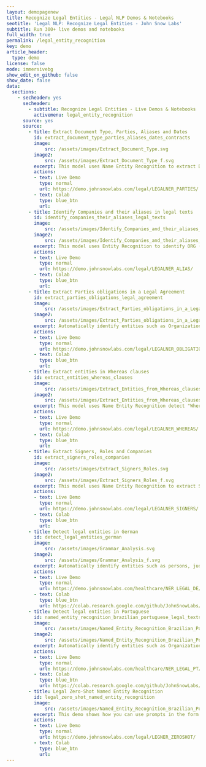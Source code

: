 ```yaml
---
layout: demopagenew
title: Recognize Legal Entities - Legal NLP Demos & Notebooks
seotitle: 'Legal NLP: Recognize Legal Entities - John Snow Labs'
subtitle: Run 300+ live demos and notebooks
full_width: true
permalink: /legal_entity_recognition
key: demo
article_header:
  type: demo
license: false
mode: immersivebg
show_edit_on_github: false
show_date: false
data:
  sections:  
    - secheader: yes
      secheader:
        - subtitle: Recognize Legal Entities - Live Demos & Notebooks
          activemenu: legal_entity_recognition
      source: yes
      source:
        - title: Extract Document Type, Parties, Aliases and Dates 
          id: extract_document_type_parties_aliases_dates_contracts    
          image: 
              src: /assets/images/Extract_Document_Type.svg
          image2: 
              src: /assets/images/Extract_Document_Type_f.svg
          excerpt: This model uses Name Entity Recognition to extract DOC (Document Type), PARTY (An Entity signing a contract), ALIAS (the way a company is named later on in the document) and EFFDATE (Effective Date of the contract).
          actions:
          - text: Live Demo
            type: normal
            url: https://demo.johnsnowlabs.com/legal/LEGALNER_PARTIES/
          - text: Colab
            type: blue_btn
            url: 
        - title: Identify Companies and their aliases in legal texts
          id: identify_companies_their_aliases_legal_texts        
          image: 
              src: /assets/images/Identify_Companies_and_their_aliases_in_legal_texts.svg
          image2: 
              src: /assets/images/Identify_Companies_and_their_aliases_in_legal_texts_f.svg
          excerpt: This model uses Entity Recognition to identify ORG (Companies), their ALIAS (other names the company uses in the contract/agreement) and company PRODUCTS.
          actions:
          - text: Live Demo
            type: normal
            url: https://demo.johnsnowlabs.com/legal/LEGALNER_ALIAS/
          - text: Colab
            type: blue_btn
            url:
        - title: Extract Parties obligations in a Legal Agreement 
          id: extract_parties_obligations_legal_agreement   
          image: 
              src: /assets/images/Extract_Parties_obligations_in_a_Legal_Agreement.svg
          image2: 
              src: /assets/images/Extract_Parties_obligations_in_a_Legal_Agreement_f.svg
          excerpt: Automatically identify entities such as Organization, Jurisprudence, Legislation, Person, Location, and Time, etc. in (Brazilian) Portuguese legal text. 
          actions:
          - text: Live Demo
            type: normal
            url: https://demo.johnsnowlabs.com/legal/LEGALNER_OBLIGATIONS/
          - text: Colab
            type: blue_btn
            url: 
        - title: Extract entities in Whereas clauses 
          id: extract_entities_whereas_clauses      
          image: 
              src: /assets/images/Extract_Entities_from_Whereas_clauses.svg
          image2: 
              src: /assets/images/Extract_Entities_from_Whereas_clauses_f.svg
          excerpt: This model uses Name Entity Recognition detect "Whereas" clauses and extract, from them, the SUBJECT, the ACTION and the OBJECT.
          actions:
          - text: Live Demo
            type: normal
            url: https://demo.johnsnowlabs.com/legal/LEGALNER_WHEREAS/
          - text: Colab
            type: blue_btn
            url:
        - title: Extract Signers, Roles and Companies  
          id: extract_signers_roles_companies     
          image: 
              src: /assets/images/Extract_Signers_Roles.svg
          image2: 
              src: /assets/images/Extract_Signers_Roles_f.svg
          excerpt: This model uses Name Entity Recognition to extract SIGNING_PERSON (People signing a document), SIGNING_TITLE (the roles of those people in the company) and PARTY (Organizations).
          actions:
          - text: Live Demo
            type: normal
            url: https://demo.johnsnowlabs.com/legal/LEGALNER_SIGNERS/
          - text: Colab
            type: blue_btn
            url:  
        - title: Detect legal entities in German
          id: detect_legal_entities_german
          image: 
              src: /assets/images/Grammar_Analysis.svg
          image2: 
              src: /assets/images/Grammar_Analysis_f.svg
          excerpt: Automatically identify entities such as persons, judges, lawyers, countries, cities, landscapes, organizations, courts, trademark laws, contracts, etc. in German legal text.
          actions:
          - text: Live Demo
            type: normal
            url: https://demo.johnsnowlabs.com/healthcare/NER_LEGAL_DE/
          - text: Colab
            type: blue_btn
            url: https://colab.research.google.com/github/JohnSnowLabs/spark-nlp-workshop/blob/master/tutorials/streamlit_notebooks/healthcare/NER_LEGAL_DE.ipynb
        - title: Detect legal entities in Portuguese
          id: named_entity_recognition_brazilian_portuguese_legal_texts  
          image: 
              src: /assets/images/Named_Entity_Recognition_Brazilian_Portuguese_Legal_Texts.svg
          image2: 
              src: /assets/images/Named_Entity_Recognition_Brazilian_Portuguese_Legal_Texts_f.svg
          excerpt: Automatically identify entities such as Organization, Jurisprudence, Legislation, Person, Location, and Time, etc. in (Brazilian) Portuguese legal text. 
          actions:
          - text: Live Demo
            type: normal
            url: https://demo.johnsnowlabs.com/healthcare/NER_LEGAL_PT/
          - text: Colab
            type: blue_btn
            url: https://colab.research.google.com/github/JohnSnowLabs/spark-nlp-workshop/blob/master/tutorials/streamlit_notebooks/healthcare/NER_LEGAL_PT.ipynb 
        - title: Legal Zero-Shot Named Entity Recognition 
          id: legal_zero_shot_named_entity_recognition  
          image: 
              src: /assets/images/Named_Entity_Recognition_Brazilian_Portuguese_Legal_Texts.svg
          excerpt: This demo shows how you can use prompts in the form of questions, to carry our Named Entity Recognition without any pretrained dataset. You will find a table with the example questions (prompts) used for the different labels on the side menu.
          actions:
          - text: Live Demo
            type: normal
            url: https://demo.johnsnowlabs.com/legal/LEGNER_ZEROSHOT/
          - text: Colab
            type: blue_btn
            url:        
---
```

